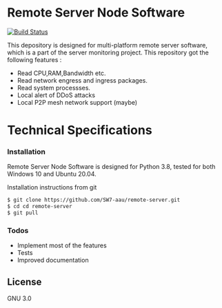 # Remote Server Node Software

[![Build Status](https://ci.appveyor.com/api/projects/status/32r7s2skrgm9ubva?svg=true)]()

This depository is designed for multi-platform remote server software, which is a part of the server monitoring project. This repository got the following features : 
  - Read CPU,RAM,Bandwidth etc.
  - Read network engress and ingress packages. 
  - Read system processses.
  - Local alert of DDoS attacks
  - Local P2P mesh network support (maybe)

# Technical Specifications
### Installation

Remote Server Node Software is designed for Python 3.8, tested for both Windows 10 and Ubuntu 20.04.

Installation instructions from git
```sh
$ git clone https://github.com/SW7-aau/remote-server.git
$ cd cd remote-server
$ git pull
```

### Todos

 - Implement most of the features
 - Tests
 - Improved documentation

License
----

GNU 3.0


